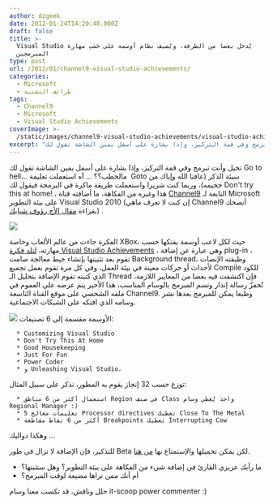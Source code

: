 ```yaml
---
author: dzgeek
date: 2012-01-24T14:20:48.000Z
draft: false
title: >-
  Visual Studio يُدخل بعضا من الطرفة، ويُضيف نظام أوسمة على حَسَبِ مهارة
  المبرمجين
type: post
url: /2012/01/channel9-visual-studio-achievements/
categories:
  - Microsoft
  - طرائف التقنية
tags:
  - Channel9
  - Microsoft
  - Visual Studio Achievements
coverImage: >-
  /static/images/channel9-visual-studio-achievements/visual-studio-achievements.png
excerpt: "تخيل وأنت تبرمج وفي قمة التركيز، وإذا بشارة على أسفل يمين الشاشة تقول لك Go to hell،.. مالخطب؟؟ ... آه استعملت تعليمة\_ Goto سيئة الذكر (عافنا الله وإياك من جحيمه)، وربما كنت شريرا واستعملت طريقة ماكرة في البرمجة فيقول لك"
---
```

تخيل وأنت تبرمج وفي قمة التركيز، وإذا بشارة على أسفل يمين الشاشة تقول لك Go to hell،.. مالخطب؟؟ ... آه استعملت تعليمة  Goto سيئة الذكر (عافنا الله وإياك من جحيمه)، وربما كنت شريرا واستعملت طريقة ماكرة في البرمجة فيقول لك Don't try this at home! ، هذا وغيره من الفكاهة، ما أضافته قناة [Channel9](http://channel9.msdn.com/) التابعة لـ Microsoft على بيئة التطوير Visual Studio 2010 (إن كنت لا تعرف ماهي Channel9 أنصحك بقراءة [مقال الأخ رؤوف شبايك](http://www.shabayek.com/blog/2011/12/11/%D9%85%D8%A7-%D8%A8%D9%8A%D9%86-%D8%AC%D8%AD%D9%8A%D9%85-%D8%AF%D9%84-%D9%88-%D8%A7%D9%84%D9%82%D9%86%D8%A7%D8%A9-%D8%A7%D9%84%D8%AA%D8%A7%D8%B3%D8%B9%D8%A9/)) .

![](/static/images/channel9-visual-studio-achievements/visual-studio-achievements.png)

الفكرة جاءت من عالم الألعاب وخاصة XBox، حيث لكل لاعب أوسمة يفتكها حسب مهارته، [لتلد فكرة Visual Studio Achievements](http://channel9.msdn.com/Blogs/C9Team/Announcing-Visual-Studio-Achievements) ، وهي عبارة عن إضافة plug-in ، تقوم بعد تثبيتها بإنشاء خيط معالجة صامت Background thread، وظيفته الإنصات لأحداث أو حركات معينة في بيئة العمل، وفي كل مرة تقوم بعمل تجميع Compile للكود الذي كتبته تقوم الإضافة بتحليل الـ Thread فإن اكتشفت فيه بعضا من المعايير اللازمة، تُحفزّ رسالة إنذار وتسم المبرمج بالوسام المناسب، هذا الأخير يتم عرضه على العموم في ملفه الشخصي على موقع القناة التاسعة Channel9. وطبعا يمكن للمبرمج بعدها نشر وسامه الذي افتكه على الشبكات الاجتماعية.

![](/static/images/channel9-visual-studio-achievements/visualstudioachivements.png) الأوسمة مقسمة إلى 6 تصنيفات:

~~~
  * Customizing Visual Studio
  * Don't Try This At Home
  * Good Housekeeping
  * Just For Fun
  * Power Coder
  * و Unleashing Visual Studio،
~~~

توزع حسب 32 إنجاز يقوم به المطور، نذكر على سبيل المثال:

~~~
  * استعمال أكثر من 6 مناطق Region في صنف Class واحد يُعطي وسام Regional Manager :)
  * 5 تعليمات معالج Processor directives تعطيك Close To The Metal
  * أكثر من 6 نقاط مقاطعة Breakpoints تعطيك Interrupting Cow
~~~

وهكذا دواليك ...

للتذكير، فإن الإضافة لا تزال في طور Beta لكن يمكن تحميلها والإستمتاع بها [من هنا](http://channel9.msdn.com/achievements/visualstudio).

-   ما رأيك عزيزي القارئ في إضافة شيء من الفكاهة على بيئة التطوير؟ وهل ستثبتها؟
-   أم أنك ممن تراها مضيعة لوقت المبرمج؟

حلل وناقش، قد تكسب معنا وسام it-scoop power commenter :)
